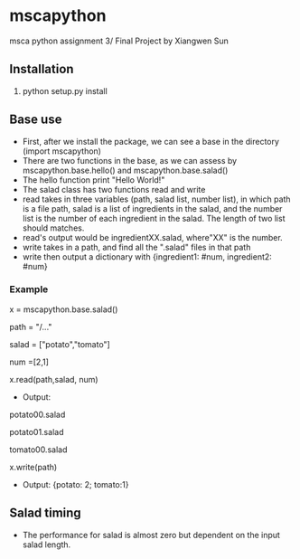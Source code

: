 # mscapython
msca python assignment 3/ Final Project 
by Xiangwen Sun

## Installation

1. python setup.py install

## Base use

* First, after we install the package, we can see a base in the directory (import mscapython)
* There are two functions in the base, as we can assess by mscapython.base.hello() and mscapython.base.salad()
* The hello function print "Hello World!"
* The salad class has two functions read and write
* read takes in three variables (path, salad list, number list), in which path is a file path, salad is a list of ingredients in the salad, and the number list is the number of each ingredient in the salad. The length of two list should matches. 
* read's output would be ingredientXX.salad, where"XX" is the number. 
* write takes in a path, and find all the ".salad" files in that path
* write then output a dictionary with {ingredient1: #num, ingredient2: #num}


### Example 
x = mscapython.base.salad()

path = "/..."

salad = ["potato","tomato"]

num =[2,1]

x.read(path,salad, num)

* Output:

potato00.salad

potato01.salad

tomato00.salad

x.write(path)

* Output:
{potato: 2;
tomato:1}

## Salad timing

* The performance for salad is almost zero but dependent on the input salad length. 

